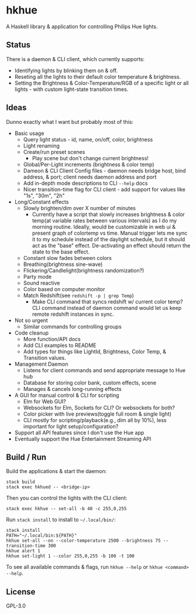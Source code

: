 # hkhue

A Haskell library & application for controlling Philips Hue lights.


## Status

There is a daemon & CLI client, which currently supports:

* Identifying lights by blinking them on & off.
* Reseting all the lights to their default color temperature & brightness.
* Setting the Brightness & Color-Temperature/RGB of a specific light or all
  lights - with custom light-state transition times.


## Ideas

Dunno exactly what I want but probably most of this:

* Basic usage
  * Query light status - id, name, on/off, color, brightness
  * Light renaming
  * Create/run preset scenes
    * Play scene but don't change current brightness!
  * Global/Per-Light increments (brightness & color temp)
  * Dameon & CLI Client Config files - daemon needs bridge host, bind address,
    & port; client needs daemon address and port
  * Add in-depth mode descriptions to CLI `--help` docs
  * Nicer transition-time flag for CLI client - add support for values
    like "1s", "30m", "2h"
* Long/Constant effects
  * Slowly brighten/dim over X number of minutes
    * Currently have a script that slowly increases brightness & color
      temp(at variable rates between various intervals) as I do my
      morning routine. Ideally, would be customizable in web ui &
      present graph of colortemp vs time. Manual trigger lets me sync it
      to my schedule instead of the daylight schedule, but it should act as the
      "base" effect. De-activating an effect should return the state to the
      base effect.
  * Constant slow fades between colors
  * Breathing(brightness sine-wave)
  * Flickering/Candlelight(brightness randomization?)
  * Party mode
  * Sound reactive
  * Color based on computer monitor
  * Match Redshift(see `redshift -p | grep Temp`)
    * Make CLI command that syncs redshift w/ current color temp? CLI command
      instead of daemon command would let us keep remote redshift instances in
      sync.
* Not so urgent
  * Similar commands for controlling groups
* Code cleanup
  * More function/API docs
  * Add CLI examples to README
  * Add types for things like LightId, Brightness, Color Temp, &
    Transition  values.
* Management Daemon
  * Listens for client commands and send appropriate message to Hue hub
  * Database for storing color bank, custom effects, scene
  * Manages & cancels long-running effects
* A GUI for manual control & CLI for scripting
  * Elm for Web GUI?
  * Websockets for Elm, Sockets for CLI? Or websockets for both?
  * Color picker with live previews(toggle full room & single light)
  * CLI mostly for scripting/playback(e.g., dim all by 10%), less important for
    light setup/configuration?
* Support all API features since I don't use the Hue app
* Eventually support the Hue Entertainment Streaming API


## Build / Run

Build the applications & start the daemon:

```
stack build
stack exec hkhued -- <bridge-ip>
```

Then you can control the lights with the CLI client:

```
stack exec hkhue -- set-all -b 40 -c 255,0,255
```

Run `stack install` to install to `~/.local/bin/`:

```
stack install
PATH="~/.local/bin:${PATH}"
hkhue set-all --on --color-temperature 2500 --brightness 75 --transition-time 300
hkhue alert 1
hkhue set-light 1 --color 255,0,255 -b 100 -t 100
```

To see all available commands & flags, run `hkhue --help` or `hkhue <command>
--help`.

## License

GPL-3.0
